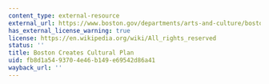 ```yaml
---
content_type: external-resource
external_url: https://www.boston.gov/departments/arts-and-culture/boston-creates-five-goals-10-years
has_external_license_warning: true
license: https://en.wikipedia.org/wiki/All_rights_reserved
status: ''
title: Boston Creates Cultural Plan
uid: fb8d1a54-9370-4e46-b149-e69542d86a41
wayback_url: ''
---
```

